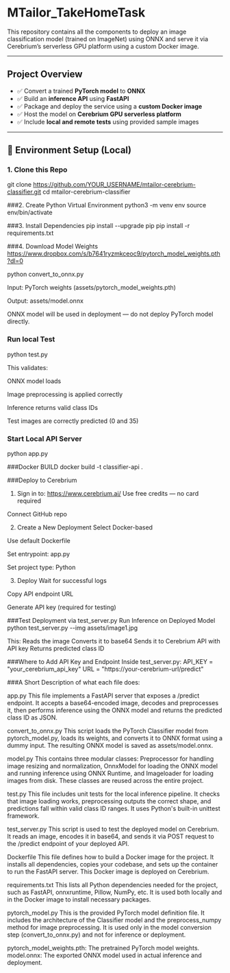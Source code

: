 # MTailor_TakeHomeTask

This repository contains all the components to deploy an image classification model (trained on ImageNet) using ONNX and serve it via Cerebrium’s serverless GPU platform using a custom Docker image.

---

## Project Overview

- ✅ Convert a trained **PyTorch model** to **ONNX**
- ✅ Build an **inference API** using **FastAPI**
- ✅ Package and deploy the service using a **custom Docker image**
- ✅ Host the model on **Cerebrium GPU serverless platform**
- ✅ Include **local and remote tests** using provided sample images


---

## 🔧 Environment Setup (Local)

### 1. Clone this Repo
git clone https://github.com/YOUR_USERNAME/mtailor-cerebrium-classifier.git
cd mtailor-cerebrium-classifier

###2. Create Python Virtual Environment
python3 -m venv env
source env/bin/activate

###3. Install Dependencies
pip install --upgrade pip
pip install -r requirements.txt

###4. Download Model Weights
https://www.dropbox.com/s/b7641ryzmkceoc9/pytorch_model_weights.pth?dl=0

python convert_to_onnx.py

Input: PyTorch weights (assets/pytorch_model_weights.pth)

Output: assets/model.onnx

ONNX model will be used in deployment — do not deploy PyTorch model directly.

### Run local Test
python test.py

This validates:

ONNX model loads

Image preprocessing is applied correctly

Inference returns valid class IDs

Test images are correctly predicted (0 and 35)

### Start Local API Server
python app.py

###Docker BUILD
docker build -t classifier-api .

###Deploy to Cerebrium
1. Sign in to: https://www.cerebrium.ai/
Use free credits — no card required

Connect GitHub repo 

2. Create a New Deployment
Select Docker-based

Use default Dockerfile

Set entrypoint: app.py

Set project type: Python

3. Deploy
Wait for successful logs

Copy API endpoint URL

Generate API key (required for testing)

###Test Deployment via test_server.py
Run Inference on Deployed Model
python test_server.py --img assets/image1.jpg

This:
Reads the image
Converts it to base64
Sends it to Cerebrium API with API key
Returns predicted class ID

###Where to Add API Key and Endpoint
Inside test_server.py:
API_KEY = "your_cerebrium_api_key"
URL = "https://your-cerebrium-url/predict"

###A Short Description of what each file does:

app.py
This file implements a FastAPI server that exposes a /predict endpoint. It accepts a base64-encoded image, decodes and preprocesses it, then performs inference using the ONNX model and returns the predicted class ID as JSON.

convert_to_onnx.py
This script loads the PyTorch Classifier model from pytorch_model.py, loads its weights, and converts it to ONNX format using a dummy input. The resulting ONNX model is saved as assets/model.onnx.

model.py
This contains three modular classes: Preprocessor for handling image resizing and normalization, OnnxModel for loading the ONNX model and running inference using ONNX Runtime, and Imageloader for loading images from disk. These classes are reused across the entire project.

test.py
This file includes unit tests for the local inference pipeline. It checks that image loading works, preprocessing outputs the correct shape, and predictions fall within valid class ID ranges. It uses Python's built-in unittest framework.

test_server.py
This script is used to test the deployed model on Cerebrium. It reads an image, encodes it in base64, and sends it via POST request to the /predict endpoint of your deployed API.

Dockerfile
This file defines how to build a Docker image for the project. It installs all dependencies, copies your codebase, and sets up the container to run the FastAPI server. This Docker image is deployed on Cerebrium.

requirements.txt
This lists all Python dependencies needed for the project, such as FastAPI, onnxruntime, Pillow, NumPy, etc. It is used both locally and in the Docker image to install necessary packages.

pytorch_model.py
This is the provided PyTorch model definition file. It includes the architecture of the Classifier model and the preprocess_numpy method for image preprocessing. It is used only in the model conversion step (convert_to_onnx.py) and not for inference or deployment.

pytorch_model_weights.pth: The pretrained PyTorch model weights.
model.onnx: The exported ONNX model used in actual inference and deployment.